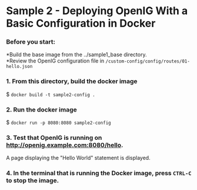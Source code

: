 # Sample 2 - Deploying OpenIG With a Basic Configuration in Docker

### Before you start:
*Build the base image from the ../sample1_base directory.<br>
*Review the OpenIG configuration file in `/custom-config/config/routes/01-hello.json`
  
### 1. From this directory, build the docker image
$ `docker build -t sample2-config .`

### 2. Run the docker image
$ `docker run -p 8080:8080 sample2-config`

### 3. Test that OpenIG is running on http://openig.example.com:8080/hello. 
A page displaying the "Hello World" statement is displayed.

### 4. In the terminal that is running the Docker image, press `CTRL-C` to stop the image.
